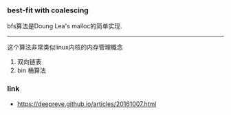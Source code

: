 ### best-fit with coalescing

bfs算法是Doung Lea's malloc的简单实现.


---

这个算法非常类似linux内核的内存管理概念

1. 双向链表
2. bin 桶算法


### link
- https://deepreve.github.io/articles/20161007.html
